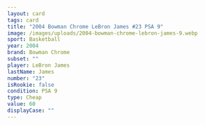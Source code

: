 ```yaml
---
layout: card
tags: card
title: "2004 Bowman Chrome LeBron James #23 PSA 9"
image: /images/uploads/2004-bowman-chrome-lebron-james-9.webp
sport: Basketball
year: 2004
brand: Bowman Chrome
subset: ""
player: LeBron James
lastName: James
number: "23"
isRookie: false
condition: PSA 9
type: Cheap
value: 60
displayCase: ""
---
```

